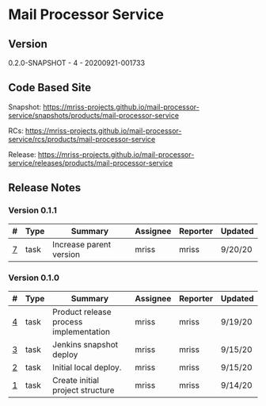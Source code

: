 # Mail Processor Service

## Version

0.2.0-SNAPSHOT - 4 - 20200921-001733

## Code Based Site

Snapshot: https://mriss-projects.github.io/mail-processor-service/snapshots/products/mail-processor-service

RCs: https://mriss-projects.github.io/mail-processor-service/rcs/products/mail-processor-service

Release: https://mriss-projects.github.io/mail-processor-service/releases/products/mail-processor-service

## Release Notes

### Version 0.1.1

| # | Type | Summary | Assignee | Reporter | Updated |
| - | ---- | ------- | -------- | -------- | ------- |
| [7](https://github.com/MRISS-Projects/mail-processor-service/issues/7) | task | Increase parent version | mriss | mriss | 9/20/20 |

### Version 0.1.0

| # | Type | Summary | Assignee | Reporter | Updated |
| - | ---- | ------- | -------- | -------- | ------- |
| [4](https://github.com/MRISS-Projects/mail-processor-service/issues/4) | task | Product release process implementation | mriss | mriss | 9/19/20 |
| [3](https://github.com/MRISS-Projects/mail-processor-service/issues/3) | task | Jenkins snapshot deploy | mriss | mriss | 9/15/20 |
| [2](https://github.com/MRISS-Projects/mail-processor-service/issues/2) | task | Initial local deploy. | mriss | mriss | 9/15/20 |
| [1](https://github.com/MRISS-Projects/mail-processor-service/issues/1) | task | Create initial project structure | mriss | mriss | 9/14/20 |

